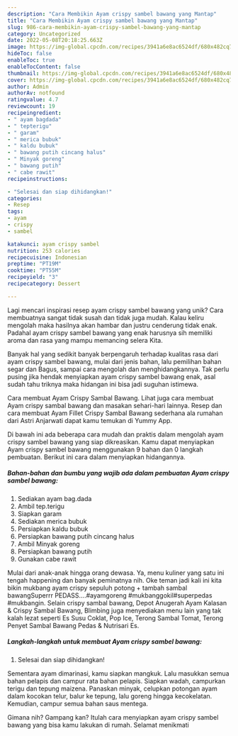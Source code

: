 ```yaml
---
description: "Cara Membikin Ayam crispy sambel bawang yang Mantap"
title: "Cara Membikin Ayam crispy sambel bawang yang Mantap"
slug: 986-cara-membikin-ayam-crispy-sambel-bawang-yang-mantap
category: Uncategorized
date: 2022-05-08T20:18:25.663Z
image: https://img-global.cpcdn.com/recipes/3941a6e8ac6524df/680x482cq70/ayam-crispy-sambel-bawang-foto-resep-utama.jpg
hideToc: false
enableToc: true
enableTocContent: false
thumbnail: https://img-global.cpcdn.com/recipes/3941a6e8ac6524df/680x482cq70/ayam-crispy-sambel-bawang-foto-resep-utama.jpg
cover: https://img-global.cpcdn.com/recipes/3941a6e8ac6524df/680x482cq70/ayam-crispy-sambel-bawang-foto-resep-utama.jpg
author: Admin
authorAv: notfound
ratingvalue: 4.7
reviewcount: 19
recipeingredient:
- " ayam bagdada"
- " tepterigu"
- " garam"
- " merica bubuk"
- " kaldu bubuk"
- " bawang putih cincang halus"
- " Minyak goreng"
- " bawang putih"
- " cabe rawit"
recipeinstructions:

- "Selesai dan siap dihidangkan!"
categories:
- Resep
tags:
- ayam
- crispy
- sambel

katakunci: ayam crispy sambel 
nutrition: 253 calories
recipecuisine: Indonesian
preptime: "PT19M"
cooktime: "PT55M"
recipeyield: "3"
recipecategory: Dessert

---
```





Lagi mencari inspirasi resep ayam crispy sambel bawang yang unik? Cara membuatnya sangat tidak susah dan tidak juga mudah. Kalau keliru mengolah maka hasilnya akan hambar dan justru cenderung tidak enak. Padahal ayam crispy sambel bawang yang enak harusnya sih memiliki aroma dan rasa yang mampu memancing selera Kita.





Banyak hal yang sedikit banyak berpengaruh terhadap kualitas rasa dari ayam crispy sambel bawang, mulai dari jenis bahan, lalu pemilihan bahan segar dan Bagus, sampai cara mengolah dan menghidangkannya. Tak perlu pusing jika hendak menyiapkan ayam crispy sambel bawang enak,      asal sudah tahu triknya maka hidangan ini bisa jadi suguhan istimewa.














Cara membuat Ayam Crispy Sambal Bawang. Lihat juga cara membuat Ayam crispy sambal bawang dan masakan sehari-hari lainnya. Resep dan cara membuat Ayam Fillet Crispy Sambal Bawang sederhana ala rumahan dari Astri Anjarwati dapat kamu temukan di Yummy App.






Di bawah ini ada beberapa cara mudah dan praktis dalam mengolah ayam crispy sambel bawang yang siap dikreasikan. Kamu dapat menyiapkan Ayam crispy sambel bawang menggunakan 9 bahan dan 0 langkah pembuatan. Berikut ini cara dalam menyiapkan hidangannya.

<!--inarticleads1-->

##### Bahan-bahan dan bumbu yang wajib ada dalam pembuatan Ayam crispy sambel bawang:

1. Sediakan  ayam bag.dada
1. Ambil  tep.terigu
1. Siapkan  garam
1. Sediakan  merica bubuk
1. Persiapkan  kaldu bubuk
1. Persiapkan  bawang putih cincang halus
1. Ambil  Minyak goreng
1. Persiapkan  bawang putih
1. Gunakan  cabe rawit


Mulai dari anak-anak hingga orang dewasa. Ya, menu kuliner yang satu ini tengah happening dan banyak peminatnya nih. Oke teman jadi kali ini kita bikin mukbang ayam crispy sepuluh potong + tambah sambal bawangSuperrr PEDASS….#ayamgoreng #mukbanggokil#superpedas #mukbangin. Selain crispy sambal bawang, Depot Anugerah Ayam Kalasan &amp; Crispy Sambal Bawang, Blimbing juga menyediakan menu lain yang tak kalah lezat seperti Es Susu Coklat, Pop Ice, Terong Sambal Tomat, Terong Penyet Sambal Bawang Pedas &amp; Nutrisari Es. 

<!--inarticleads2-->

##### Langkah-langkah untuk membuat Ayam crispy sambel bawang:


1. Selesai dan siap dihidangkan!

Sementara ayam dimarinasi, kamu siapkan mangkuk. Lalu masukkan semua bahan pelapis dan campur rata bahan pelapis. Siapkan wadah, campurkan terigu dan tepung maizena. Panaskan minyak, celupkan potongan ayam dalam kocokan telur, balur ke tepung, lalu goreng hingga kecokelatan. Kemudian, campur semua bahan saus mentega. 

Gimana nih? Gampang kan? Itulah cara menyiapkan ayam crispy sambel bawang yang bisa kamu lakukan di rumah. Selamat menikmati
